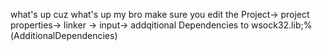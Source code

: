 what's up cuz
what's up my bro make sure you edit the Project-> project properties-> linker -> input-> addqitional Dependencies to wsock32.lib;%(AdditionalDependencies)
